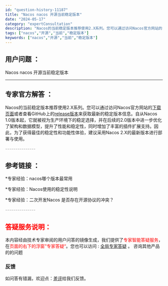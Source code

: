 ```yaml
---
id: "question-history-11187"
title: "Nacos nacos 开源当前稳定版本"
date: "2024-05-17"
category: "expertConsultation"
description: "Nacos的当前稳定版本推荐使用2.X系列。您可以通过访问Nacos官方网站的[下载页面](https://nacos.io/download/nacos-server/)或者查看GitHub上的[release版本](https://github.com/alibaba/nacos/release"
tags: ["nacos","开源","当前","稳定版本"]
keywords: ["nacos","开源","当前","稳定版本"]
---
```


## 用户问题 ： 
 Nacos nacos 开源当前稳定版本  

---------------
## 专家官方解答 ：

Nacos的当前稳定版本推荐使用2.X系列。您可以通过访问Nacos官方网站的[下载页面](https://nacos.io/download/nacos-server/)或者查看GitHub上的[release版本](https://github.com/alibaba/nacos/releases)来获取最新的稳定版本信息。自从Nacos 1.0版本起，它就被视为生产环境下的稳定选择，并在后续的2.0版本中进一步优化了架构和数据模型，提升了性能和稳定性，同时增加了丰富的插件扩展支持。因此，为了获得最佳的稳定性和功能性体验，建议采用Nacos 2.X的最新版本进行部署与使用。


<font color="#949494">---------------</font> 


## 参考链接 ：

*专家经验：nacos哪个版本最常用 
 
 *专家经验：Nacos使用的稳定性说明 
 
 *专家经验：二次开发Nacos 是否存在开源协议的冲突？ 


 <font color="#949494">---------------</font> 
 


## <font color="#FF0000">答疑服务说明：</font> 

本内容经由技术专家审阅的用户问答的镜像生成，我们提供了<font color="#FF0000">专家智能答疑服务</font>，在<font color="#FF0000">页面的右下的浮窗”专家答疑“</font>。您也可以访问 : [全局专家答疑](https://answer.opensource.alibaba.com/docs/intro) 。 咨询其他产品的的问题

### 反馈
如问答有错漏，欢迎点：[差评](https://ai.nacos.io/user/feedbackByEnhancerGradePOJOID?enhancerGradePOJOId=13726)给我们反馈。
